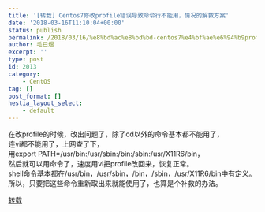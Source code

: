 ```yaml
---
title: '[转载] Centos7修改profile错误导致命令行不能用，情况的解救方案'
date: '2018-03-16T11:10:04+00:00'
status: publish
permalink: /2018/03/16/%e8%bd%ac%e8%bd%bd-centos7%e4%bf%ae%e6%94%b9profile%e9%94%99%e8%af%af%e5%af%bc%e8%87%b4%e5%91%bd%e4%bb%a4%e8%a1%8c%e4%b8%8d%e8%83%bd%e7%94%a8%ef%bc%8c%e6%83%85%e5%86%b5%e7%9a%84%e8%a7%a3%e6%95%91
author: 毛巳煜
excerpt: ''
type: post
id: 2013
category:
    - CentOS
tag: []
post_format: []
hestia_layout_select:
    - default
---
```

在改profile的时候，改出问题了，除了cd以外的命令基本都不能用了，  
连vi都不能用了，上网查了下，  
用export PATH=/usr/bin:/usr/sbin:/bin:/sbin:/usr/X11R6/bin，  
然后就可以用命令了，速度用vi把profile改回来，恢复正常。  
shell命令基本都在/usr/bin，/usr/sbin，/bin，/sbin，/usr/X11R6/bin中有定义。  
所以，只要把这些命令重新取出来就能使用了，也算是个补救的办法。

[转载](http://blog.csdn.net/x734400146/article/details/50543886 "转载")